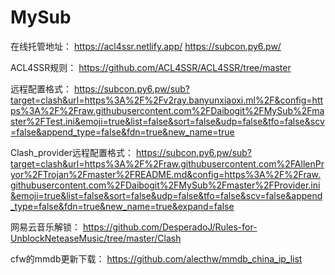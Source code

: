 # MySub
在线托管地址：
https://acl4ssr.netlify.app/
https://subcon.py6.pw/

ACL4SSR规则：
https://github.com/ACL4SSR/ACL4SSR/tree/master

远程配置格式：
https://subcon.py6.pw/sub?target=clash&url=https%3A%2F%2Fv2ray.banyunxiaoxi.ml%2F&config=https%3A%2F%2Fraw.githubusercontent.com%2FDaibogit%2FMySub%2Fmaster%2FTest.ini&emoji=true&list=false&sort=false&udp=false&tfo=false&scv=false&append_type=false&fdn=true&new_name=true

Clash_provider远程配置格式：
https://subcon.py6.pw/sub?target=clash&url=https%3A%2F%2Fraw.githubusercontent.com%2FAllenPryor%2FTrojan%2Fmaster%2FREADME.md&config=https%3A%2F%2Fraw.githubusercontent.com%2FDaibogit%2FMySub%2Fmaster%2FProvider.ini&emoji=true&list=false&sort=false&udp=false&tfo=false&scv=false&append_type=false&fdn=true&new_name=true&expand=false

网易云音乐解锁：
https://github.com/DesperadoJ/Rules-for-UnblockNeteaseMusic/tree/master/Clash

cfw的mmdb更新下载：
https://github.com/alecthw/mmdb_china_ip_list
